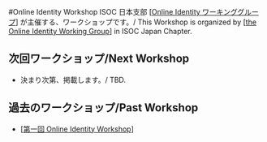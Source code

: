 #Online Identity Workshop
ISOC 日本支部 [[Online Identity ワーキンググループ](OnlineIdentityWG)] が主催する、ワークショップです。/ This Workshop is organized by [[the Online Identity Working Group](OnlineIdentityWG)] in ISOC Japan Chapter.
## 次回ワークショップ/Next Workshop
*  決まり次第、掲載します。/ TBD.
## 過去のワークショップ/Past Workshop
* [[第一回 Online Identity Workshop](OnlineIdentityWorkshop201408)]